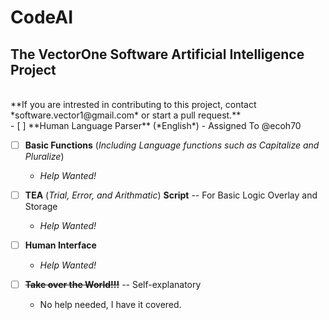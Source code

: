 # CodeAI
The VectorOne Software Artificial Intelligence Project
<br>
----
<br>
**If you are intrested in contributing to this project, contact *software.vector1@gmail.com* or start a pull request.**
<br>
- [ ] **Human Language Parser** (*English*)
  - Assigned To @ecoh70

- [ ] **Basic Functions** (*Including Language functions such as Capitalize and Pluralize*)
  - *Help Wanted!*

- [ ] **TEA** (*Trial, Error, and Arithmatic*) **Script** -- For Basic Logic Overlay and Storage
  - *Help Wanted!*

- [ ] **Human Interface**
  - *Help Wanted!*

- [ ] ~~**Take over the World!!!**~~ -- Self-explanatory
  - No help needed, I have it covered.
